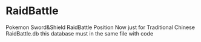 # RaidBattle
Pokemon Sword&amp;Shield RaidBattle Position
Now just for Traditional Chinese
RaidBattle.db this database must in the same file with code
